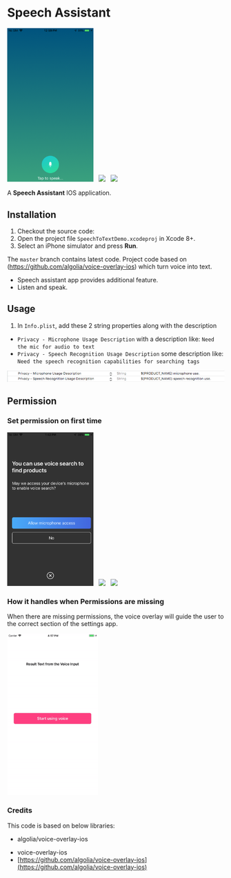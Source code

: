 Speech Assistant
================

<p float="left">
<img src="./Resource/screen_1.png" width="200" />
&nbsp;
<img src="./Resources/screen_2.png" width="200" />
&nbsp;
<img src="./Resources/screen_3.png" width="200" />
&nbsp;
</p>


A **Speech Assistant** IOS application.


## Installation

1. Checkout the source code:
2. Open the project file `SpeechToTextDemo.xcodeproj` in Xcode 8+.
4. Select an iPhone simulator and press **Run**.

The `master` branch contains latest code.
Project code based on (https://github.com/algolia/voice-overlay-ios) which turn voice into text. 
- Speech assistant app provides additional feature.
- Listen and speak.

## Usage

1. In `Info.plist`, add these 2 string properties along with the description

- `Privacy - Microphone Usage Description` with a description like: `Need the mic for audio to text`
- `Privacy - Speech Recognition Usage Description` some description like: `Need the speech recognition capabilities for searching tags`

<img src="./Resource/infoplist.png" width="700">


## Permission
### Set permission on first time

<p float="left">
<img src="./Resource/perm_1.png" width="200" />
&nbsp;
<img src="./Resources/perm_2.png" width="200" />
&nbsp;
<img src="./Resources/perm_3.png" width="200" />
&nbsp;
</p>

### How it handles when Permissions are missing

When there are missing permissions, the voice overlay will guide the user to the correct section of the settings app.

<img src="./Resource/nopermission.gif" width="210">


### Credits
This code is based on below libraries:

- algolia/voice-overlay-ios
* voice-overlay-ios
* [https://github.com/algolia/voice-overlay-ios](https://github.com/algolia/voice-overlay-ios)


